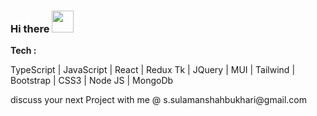 <h3>Hi there <span> <img src="https://media.giphy.com/media/hvRJCLFzcasrR4ia7z/giphy.gif" width="35"> </span></h3>
<b><p>Tech : </p></b>
<p> TypeScript | JavaScript | React | Redux Tk | JQuery | MUI | Tailwind | Bootstrap | CSS3 | Node JS | MongoDb </p>
<p>discuss your next Project with me @ s.sulamanshahbukhari@gmail.com</p>
